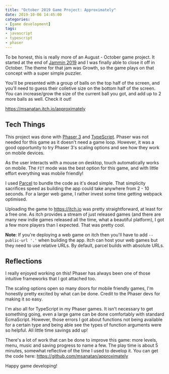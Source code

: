 ```yaml
---
title: "October 2019 Game Project: Approximately"
date: 2019-10-06 14:45:00
categories:
- [game development]
tags:
- javascript
- typescript
- phaser
---
```


To be honest, this is really more of an August \- October game project. It started at the end of <a href="https://itch.io/jam/jammin-2019" target="_blank" rel="nofollow noopener noreferrer">Jammin 2019</a> and I was finally able to close it off in October. The theme for that jam was Growth, so the game plays on that concept with a super simple puzzler.

You'll be presented with a group of balls on the top half of the screen, and you'll need to guess their colletive size on the bottom half of the screen. You can increase/grow the size of the current ball you got, and add up to 2 more balls as well. Check it out!

<a href="https://msanatan.itch.io/approximately" target="_blank" rel="nofollow noopener noreferrer">https://msanatan.itch.io/approximately</a>

## Tech Things

This project was done with <a href="https://phaser.io" target="_blank" rel="nofollow noopener noreferrer">Phaser 3</a> and <a href="http://www.typescriptlang.org" target="_blank" rel="nofollow noopener noreferrer">TypeScript</a>. Phaser was not needed for this game as it doesn't need a game loop. However, it was a good opportunity to try Phaser 3's scaling options and see how they work on mobile devices.

As the user interacts with a mouse on desktop, touch automatically works on mobile. The `FIT` mode was the best option for this game, and with little effort everything was mobile friendly!

I used <a href="https://parceljs.org" target="_blank" rel="nofollow noopener noreferrer">Parcel</a> to bundle the code as it's dead simple. That simplicity sacrifices speed as building the app could take anywhere from 2 \- 10 seconds. For a larger web game, I rather invest some time getting webpack optimised.

Uploading the game to <a href="https://itch.io" target="_blank" rel="nofollow noopener noreferrer">https://itch.io</a> was pretty straightforward, at least for a free one. As itch provides a stream of just released games \(and there are many new indie games released all the time, what a beautiful platform\), I got a few more players than I expected. That was pretty cool.

**Note**: If you're deploying a web game on itch then you'll have to add `--public-url '.'` when building the app. Itch can host your web games but they need to use relative URLs. By default, parcel builds with absolute URLs.


## Reflections

I really enjoyed working on this! Phaser has always been one of those intuitive frameworks that I got attached too.

The scaling options open so many doors for mobile friendly games, I'm honestly pretty excited by what can be done. Credit to the Phaser devs for making it so easy.

I'm also all for TypeScript in my Phaser games. It isn't necessary to get something going, even a large game can be done comfortably with standard EcmaScript. However, those errors I got about functions not being available for a certain type and being able see the types of function arguments were so helpful. All little time savings add up!

There's a lot of work that can be done to improve this game: more levels, menu, music and saving progress to name a few. The play time is about 5 minutes, somewhat reflective of the time I used to develop it. You can get the code here: <a href="https://github.com/msanatan/approximately" target="_blank" rel="nofollow noopener noreferrer">https://github.com/msanatan/approximately</a>

Happy game developing!
